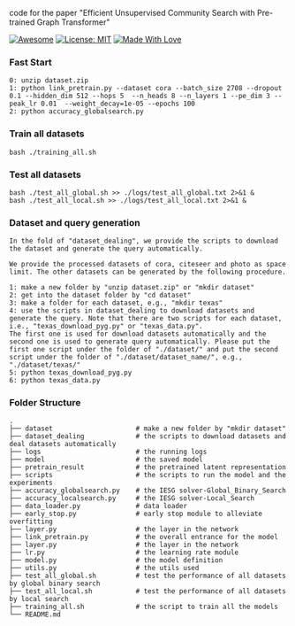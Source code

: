 code for the paper "Efficient Unsupervised Community Search with Pre-trained Graph Transformer"

[![Awesome](https://awesome.re/badge.svg)](https://github.com/guaiyoui/graph-analytics-starter-pack) 
[![License: MIT](https://img.shields.io/badge/License-MIT-green.svg)](https://opensource.org/licenses/MIT)
[![Made With Love](https://img.shields.io/badge/Made%20With-Love-red.svg)](https://github.com/chetanraj/awesome-github-badges)



### Fast Start

```
0: unzip dataset.zip
1: python link_pretrain.py --dataset cora --batch_size 2708 --dropout 0.1 --hidden_dim 512 --hops 5  --n_heads 8 --n_layers 1 --pe_dim 3 --peak_lr 0.01  --weight_decay=1e-05 --epochs 100
2: python accuracy_globalsearch.py
```

### Train all datasets
```
bash ./training_all.sh
```

### Test all datasets
```
bash ./test_all_global.sh >> ./logs/test_all_global.txt 2>&1 &
bash ./test_all_local.sh >> ./logs/test_all_local.txt 2>&1 &
```

### Dataset and query generation
```
In the fold of "dataset_dealing", we provide the scripts to download the dataset and generate the query automatically. 

We provide the processed datasets of cora, citeseer and photo as space limit. The other datasets can be generated by the following procedure.

1: make a new folder by "unzip dataset.zip" or "mkdir dataset"
2: get into the dataset folder by "cd dataset"
3: make a folder for each dataset, e.g., "mkdir texas"
4: use the scripts in dataset_dealing to download datasets and generate the query. Note that there are two scripts for each dataset, i.e., "texas_download_pyg.py" or "texas_data.py".
The first one is used for download datasets automatically and the second one is used to generate query automatically. Please put the first one script under the folder of "./dataset/" and put the second script under the folder of "./dataset/dataset_name/", e.g., "./dataset/texas/"
5: python texas_download_pyg.py
6: python texas_data.py

```



### Folder Structure

    .
    ├── dataset                     # make a new folder by "mkdir dataset"
    ├── dataset_dealing             # the scripts to download datasets and deal datasets automatically
    ├── logs                        # the running logs
    ├── model                       # the saved model
    ├── pretrain_result             # the pretrained latent representation
    ├── scripts                     # the scripts to run the model and the experiments
    ├── accuracy_globalsearch.py    # the IESG solver-Global_Binary_Search
    ├── accuracy_localsearch.py     # the IESG solver-Local_Search
    ├── data_loader.py              # data loader
    ├── early_stop.py               # early stop module to alleviate overfitting
    ├── layer.py                    # the layer in the network
    ├── link_pretrain.py            # the overall entrance for the model
    ├── layer.py                    # the layer in the network
    ├── lr.py                       # the learning rate module
    ├── model.py                    # the model definition
    ├── utils.py                    # the utils used
    ├── test_all_global.sh          # test the performance of all datasets by global binary search
    ├── test_all_local.sh           # test the performance of all datasets by local search
    ├── training_all.sh             # the script to train all the models
    └── README.md

